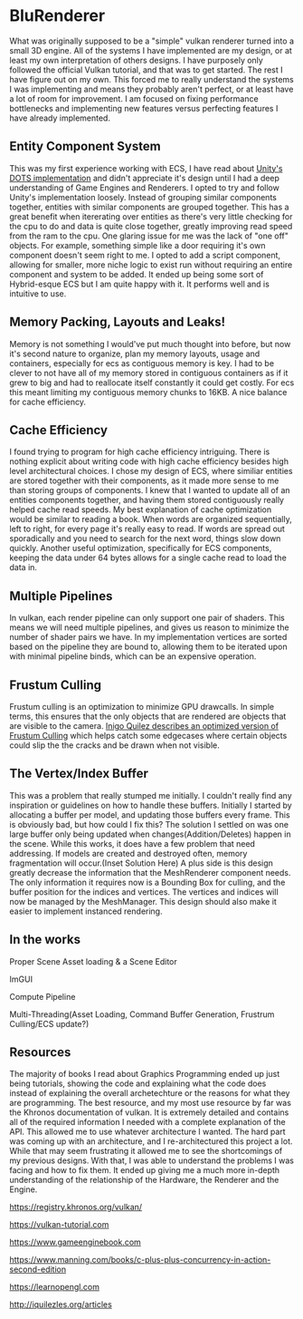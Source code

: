 # BluRenderer
What was originally supposed to be a "simple" vulkan renderer turned into a small 3D engine. All of the systems I have implemented are my design, or at least my own interpretation of others designs. I have purposely only followed the official Vulkan tutorial, and that was to get started. The rest I have figure out on my own. This forced me to really understand the systems I was implementing and means they probably aren't perfect, or at least have a lot of room for improvement. I am focused on fixing performance bottlenecks and implementing new features versus perfecting features I have already implemented.
 
## Entity Component System 
This was my first experience working with ECS, I have read about [Unity's DOTS implementation](https://unity.com/dots) and didn't appreciate it's design until I had a deep understanding of Game Engines and Renderers.
I opted to try and follow Unity's implementation loosely. Instead of grouping similar components together, entities with similar components are grouped together. This has a great benefit when itererating over entities as there's very little checking for the cpu to do and data is quite close together, greatly improving read speed from the ram to the cpu. One glaring issue for me was the lack of "one off" objects. For example, something simple like a door requiring it's own component doesn't seem right to me. I opted to add a script component, allowing for smaller, more niche logic to exist run without requiring an entire component and system to be added. It ended up being some sort of Hybrid-esque ECS but I am quite happy with it. It performs well and is intuitive to use.

## Memory Packing, Layouts and Leaks! 
Memory is not something I would've put much thought into before, but now it's second nature to organize, plan my memory layouts, usage and containers, especially for ecs as contiguous memory is key. I had to be clever to not have all of my memory stored in contiguous containers as if it grew to big and had to reallocate itself constantly it could get costly. For ecs this meant limiting my contiguous memory chunks to 16KB. A nice balance for cache efficiency.

## Cache Efficiency 
I found trying to program for high cache efficiency intriguing. There is nothing explicit about writing code with high cache efficiency besides high level architectural choices. I chose my design of ECS, where similiar entities are stored together with their components, as it made more sense to me than storing groups of components. I knew that I wanted to update all of an entities components together, and having them stored contiguously really helped cache read speeds. My best explanation of cache optimization would be similar to reading a book. When words are organized sequentially, left to right, for every page it's really easy to read. If words are spread out sporadically and you need to search for the next word, things slow down quickly. Another useful optimization, specifically for ECS components, keeping the data under 64 bytes allows for a single cache read to load the data in.

## Multiple Pipelines
In vulkan, each render pipeline can only support one pair of shaders. This means we will need multiple pipelines, and gives us reason to minimize the number of shader pairs we have. In my implementation vertices are sorted based on the pipeline they are bound to, allowing them to be iterated upon with minimal pipeline binds, which can be an expensive operation.

## Frustum Culling
Frustum culling is an optimization to minimize GPU drawcalls. In simple terms, this ensures that the only objects that are rendered are objects that are visible to the camera. [Inigo Quilez describes an optimized version of Frustum Culling](http://iquilezles.org/articles/frustumcorrect/) which helps catch some edgecases where certain objects could slip the the cracks and be drawn when not visible.

## The Vertex/Index Buffer
This was a problem that really stumped me initially. I couldn't really find any inspiration or guidelines on how to handle these buffers. Initially I started by allocating a buffer per model, and updating those buffers every frame. This is obviously bad, but how could I fix this? The solution I settled on was one large buffer only being updated when changes(Addition/Deletes) happen in the scene. While this works, it does have a few problem that need addressing. If models are created and destroyed often, memory fragmentation will occur.(Inset Solution Here) A plus side is this design greatly decrease the information that the MeshRenderer component needs. The only information it requires now is a Bounding Box for culling, and the buffer position for the indices and vertices. The vertices and indices will now be managed by the MeshManager. This design should also make it easier to implement instanced rendering.

## In the works
Proper Scene Asset loading & a Scene Editor

ImGUI

Compute Pipeline

Multi-Threading(Asset Loading, Command Buffer Generation, Frustrum Culling/ECS update?)


## Resources
The majority of books I read about Graphics Programming ended up just being tutorials, showing the code and explaining what the code does instead of explaining the overall archetechture or the reasons for what they are programming. The best resource, and my most use resource by far was the Khronos documentation of vulkan. It is extremely detailed and contains all of the required information I needed with a complete explanation of the API. This allowed me to use whatever architecture I wanted. The hard part was coming up with an architecture, and I re-architectured this project a lot. While that may seem frustrating it allowed me to see the shortcomings of my previous designs. With that, I was able to understand the problems I was facing and how to fix them. It ended up giving me a much more in-depth understanding of the relationship of the Hardware, the Renderer and the Engine.

https://registry.khronos.org/vulkan/

https://vulkan-tutorial.com

https://www.gameenginebook.com

https://www.manning.com/books/c-plus-plus-concurrency-in-action-second-edition

https://learnopengl.com

http://iquilezles.org/articles
